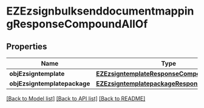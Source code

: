 # EZEzsignbulksenddocumentmappingResponseCompoundAllOf

## Properties
Name | Type | Description | Notes
------------ | ------------- | ------------- | -------------
**objEzsigntemplate** | [**EZEzsigntemplateResponseCompound***](EZEzsigntemplateResponseCompound.md) |  | [optional] 
**objEzsigntemplatepackage** | [**EZEzsigntemplatepackageResponseCompound***](EZEzsigntemplatepackageResponseCompound.md) |  | [optional] 

[[Back to Model list]](../README.md#documentation-for-models) [[Back to API list]](../README.md#documentation-for-api-endpoints) [[Back to README]](../README.md)


